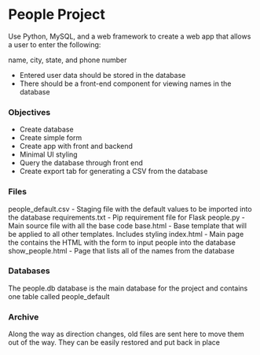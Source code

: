 # People Project

Use Python, MySQL, and a web framework to create a web app
that allows a user to enter the following:

name, city, state, and phone number

- Entered user data should be stored in the database
- There should be a front-end component for viewing names in the database

### Objectives
- Create database
- Create simple form
- Create app with front and backend
- Minimal UI styling
- Query the database through front end
- Create export tab for generating a CSV from the database

### Files
people_default.csv - Staging file with the default values to be imported into the database
requirements.txt - Pip requirement file for Flask
people.py - Main source file with all the base code
base.html - Base template that will be applied to all other templates. Includes styling
index.html - Main page the contains the HTML with the form to input people into the database
show_people.html - Page that lists all of the names from the database

### Databases
The people.db database is the main database for the project and contains one table called people_default

### Archive
Along the way as direction changes, old files are sent here to move them out of the way.
They can be easily restored and put back in place
